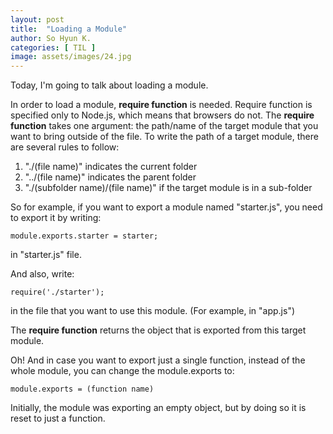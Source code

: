 ```yaml
---
layout: post
title:  "Loading a Module"
author: So Hyun K.
categories: [ TIL ]
image: assets/images/24.jpg
---
```


Today, I'm going to talk about loading a module.

In order to load a module, **require function** is needed. Require function is specified only to Node.js, which means that browsers do not.
The **require function** takes one argument: the path/name of the target module that you want to bring outside of the file.
To write the path of a target module, there are several rules to follow:
<ol>
    <li>"./(file name)" indicates the current folder</li>
    <li>"../(file name)" indicates the parent folder</li>
    <li>"./(subfolder name)/(file name)" if the target module is in a sub-folder</li>
</ol>

So for example, if you want to export a module named "starter.js", you need to export it by writing:
```
module.exports.starter = starter;
```
in "starter.js" file.

And also, write:
```
require('./starter');
```
in the file that you want to use this module. (For example, in "app.js")

The **require function** returns the object that is exported from this target module.


Oh! And in case you want to export just a single function, instead of the whole module, you can change the module.exports to:
```
module.exports = (function name)
```


Initially, the module was exporting an empty object, but by doing so it is reset to just a function.
